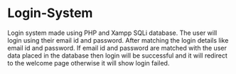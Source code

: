# Login-System
Login system made using PHP and Xampp SQLi database. The user will login using their email id and password. After matching the login details like email id and password. If email id and password are matched with the user data placed in the database then login will be successful and it will redirect to the welcome page otherwise it will show login failed.
